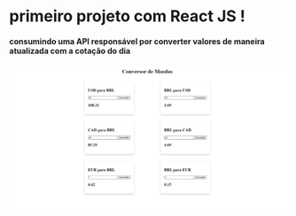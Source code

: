 # primeiro projeto com React JS !

#### consumindo uma API responsável por converter valores de maneira atualizada com a cotação do dia

<p align="center">
  <img width="720" src=https://github.com/samuelalmeida95/conversor-de-moedas/blob/main/conversor_de_moedas.png>
</p>
